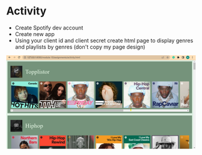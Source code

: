 # Activity

- Create Spotify dev account​
- Create new app​
- Using your client id and client secret create html page to display genres and playlists by genres (don't copy my page design)

![image info](../assignments/activity.png)